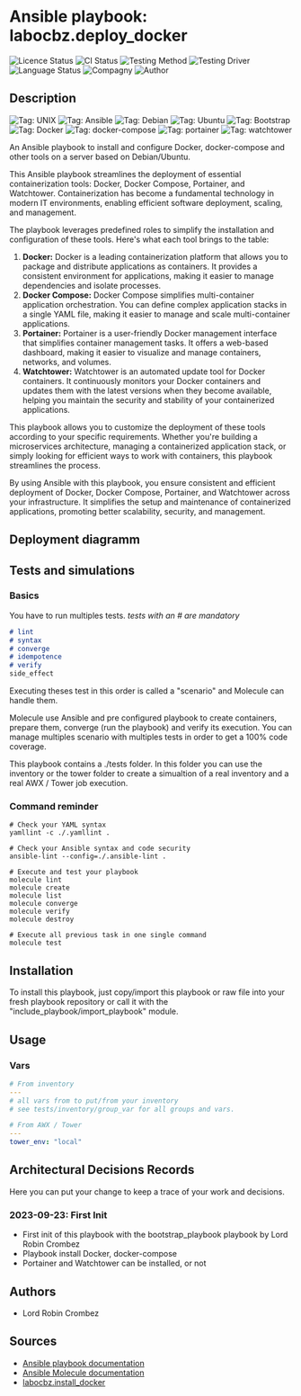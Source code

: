 # Ansible playbook: labocbz.deploy_docker

![Licence Status](https://img.shields.io/badge/licence-MIT-brightgreen)
![CI Status](https://img.shields.io/badge/CI-success-brightgreen)
![Testing Method](https://img.shields.io/badge/Testing%20Method-Ansible%20Molecule-blueviolet)
![Testing Driver](https://img.shields.io/badge/Testing%20Driver-docker-blueviolet)
![Language Status](https://img.shields.io/badge/language-Ansible-red)
![Compagny](https://img.shields.io/badge/Compagny-Labo--CBZ-blue)
![Author](https://img.shields.io/badge/Author-Lord%20Robin%20Crombez-blue)

## Description

![Tag: UNIX](https://img.shields.io/badge/Tech-UNIX-orange)
![Tag: Ansible](https://img.shields.io/badge/Tech-UNIX-orange)
![Tag: Debian](https://img.shields.io/badge/Tech-UNIX-orange)
![Tag: Ubuntu](https://img.shields.io/badge/Tech-UNIX-orange)
![Tag: Bootstrap](https://img.shields.io/badge/Tech-UNIX-orange)
![Tag: Docker](https://img.shields.io/badge/Tech-UNIX-orange)
![Tag: docker-compose](https://img.shields.io/badge/Tech-UNIX-orange)
![Tag: portainer](https://img.shields.io/badge/Tech-UNIX-orange)
![Tag: watchtower](https://img.shields.io/badge/Tech-UNIX-orange)

An Ansible playbook to install and configure Docker, docker-compose and other tools on a server based on Debian/Ubuntu.

This Ansible playbook streamlines the deployment of essential containerization tools: Docker, Docker Compose, Portainer, and Watchtower. Containerization has become a fundamental technology in modern IT environments, enabling efficient software deployment, scaling, and management.

The playbook leverages predefined roles to simplify the installation and configuration of these tools. Here's what each tool brings to the table:

1. **Docker:** Docker is a leading containerization platform that allows you to package and distribute applications as containers. It provides a consistent environment for applications, making it easier to manage dependencies and isolate processes.
2. **Docker Compose:** Docker Compose simplifies multi-container application orchestration. You can define complex application stacks in a single YAML file, making it easier to manage and scale multi-container applications.
3. **Portainer:** Portainer is a user-friendly Docker management interface that simplifies container management tasks. It offers a web-based dashboard, making it easier to visualize and manage containers, networks, and volumes.
4. **Watchtower:** Watchtower is an automated update tool for Docker containers. It continuously monitors your Docker containers and updates them with the latest versions when they become available, helping you maintain the security and stability of your containerized applications.

This playbook allows you to customize the deployment of these tools according to your specific requirements. Whether you're building a microservices architecture, managing a containerized application stack, or simply looking for efficient ways to work with containers, this playbook streamlines the process.

By using Ansible with this playbook, you ensure consistent and efficient deployment of Docker, Docker Compose, Portainer, and Watchtower across your infrastructure. It simplifies the setup and maintenance of containerized applications, promoting better scalability, security, and management.

## Deployment diagramm

## Tests and simulations

### Basics

You have to run multiples tests. *tests with an # are mandatory*

```MARKDOWN
# lint
# syntax
# converge
# idempotence
# verify
side_effect
```

Executing theses test in this order is called a "scenario" and Molecule can handle them.

Molecule use Ansible and pre configured playbook to create containers, prepare them, converge (run the playbook) and verify its execution.
You can manage multiples scenario with multiples tests in order to get a 100% code coverage.

This playbook contains a ./tests folder. In this folder you can use the inventory or the tower folder to create a simualtion of a real inventory and a real AWX / Tower job execution.

### Command reminder

```SHELL
# Check your YAML syntax
yamllint -c ./.yamllint .

# Check your Ansible syntax and code security
ansible-lint --config=./.ansible-lint .

# Execute and test your playbook
molecule lint
molecule create
molecule list
molecule converge
molecule verify
molecule destroy

# Execute all previous task in one single command
molecule test
```

## Installation

To install this playbook, just copy/import this playbook or raw file into your fresh playbook repository or call it with the "include_playbook/import_playbook" module.

## Usage

### Vars

```YAML
# From inventory
---
# all vars from to put/from your inventory
# see tests/inventory/group_var for all groups and vars.
```

```YAML
# From AWX / Tower
---
tower_env: "local"
```

## Architectural Decisions Records

Here you can put your change to keep a trace of your work and decisions.

### 2023-09-23: First Init

* First init of this playbook with the bootstrap_playbook playbook by Lord Robin Crombez
* Playbook install Docker, docker-compose
* Portainer and Watchtower can be installed, or not

## Authors

* Lord Robin Crombez

## Sources

* [Ansible playbook documentation](https://docs.ansible.com/ansible/latest/playbook_guide/playbooks_reuse_playbooks.html)
* [Ansible Molecule documentation](https://molecule.readthedocs.io/)
* [labocbz.install_docker](https://github.com/CBZ-D-velop/Ansible-Role-Labocbz-Install-Docker.git)
